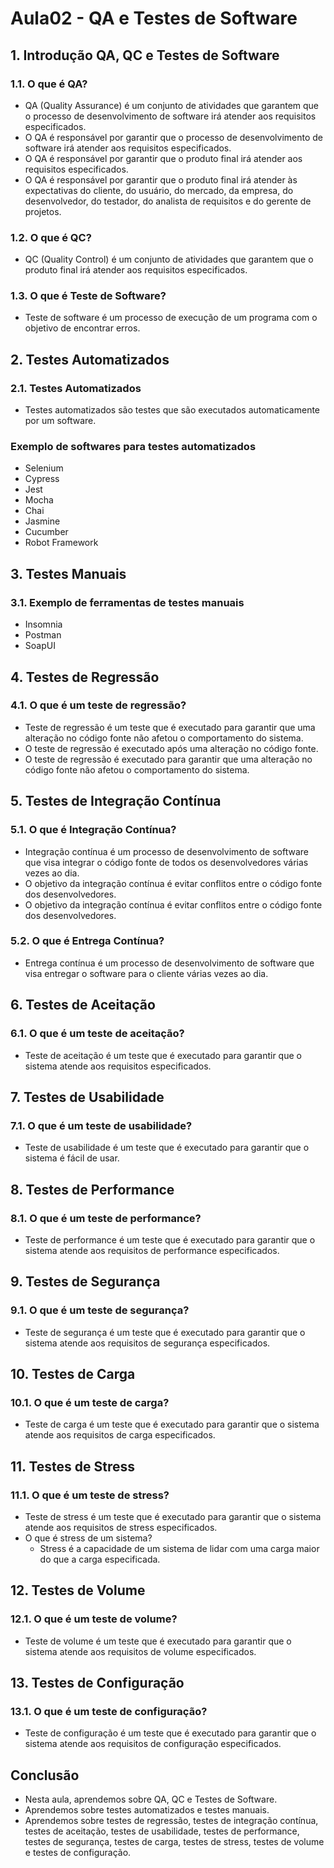 # Aula02 - QA e Testes de Software
## 1. Introdução QA, QC e Testes de Software
### 1.1. O que é QA?
- QA (Quality Assurance) é um conjunto de atividades que garantem que o processo de desenvolvimento de software irá atender aos requisitos especificados.
- O QA é responsável por garantir que o processo de desenvolvimento de software irá atender aos requisitos especificados.
- O QA é responsável por garantir que o produto final irá atender aos requisitos especificados.
- O QA é responsável por garantir que o produto final irá atender às expectativas do cliente, do usuário, do mercado, da empresa, do desenvolvedor, do testador, do analista de requisitos e do gerente de projetos.

### 1.2. O que é QC?
- QC (Quality Control) é um conjunto de atividades que garantem que o produto final irá atender aos requisitos especificados.

### 1.3. O que é Teste de Software?
- Teste de software é um processo de execução de um programa com o objetivo de encontrar erros.

## 2. Testes Automatizados
### 2.1. Testes Automatizados
- Testes automatizados são testes que são executados automaticamente por um software.
### Exemplo de softwares para testes automatizados
- Selenium
- Cypress
- Jest
- Mocha
- Chai
- Jasmine
- Cucumber
- Robot Framework

## 3. Testes Manuais
### 3.1. Exemplo de ferramentas de testes manuais
- Insomnia
- Postman
- SoapUI

## 4. Testes de Regressão
### 4.1. O que é um teste de regressão?
- Teste de regressão é um teste que é executado para garantir que uma alteração no código fonte não afetou o comportamento do sistema.
- O teste de regressão é executado após uma alteração no código fonte.
- O teste de regressão é executado para garantir que uma alteração no código fonte não afetou o comportamento do sistema.

## 5. Testes de Integração Contínua
### 5.1. O que é Integração Contínua?
- Integração contínua é um processo de desenvolvimento de software que visa integrar o código fonte de todos os desenvolvedores várias vezes ao dia.
- O objetivo da integração contínua é evitar conflitos entre o código fonte dos desenvolvedores.
- O objetivo da integração contínua é evitar conflitos entre o código fonte dos desenvolvedores.
### 5.2. O que é Entrega Contínua?
- Entrega contínua é um processo de desenvolvimento de software que visa entregar o software para o cliente várias vezes ao dia.

## 6. Testes de Aceitação
### 6.1. O que é um teste de aceitação?
- Teste de aceitação é um teste que é executado para garantir que o sistema atende aos requisitos especificados.

## 7. Testes de Usabilidade
### 7.1. O que é um teste de usabilidade?
- Teste de usabilidade é um teste que é executado para garantir que o sistema é fácil de usar.

## 8. Testes de Performance
### 8.1. O que é um teste de performance?
- Teste de performance é um teste que é executado para garantir que o sistema atende aos requisitos de performance especificados.

## 9. Testes de Segurança
### 9.1. O que é um teste de segurança?
- Teste de segurança é um teste que é executado para garantir que o sistema atende aos requisitos de segurança especificados.

## 10. Testes de Carga
### 10.1. O que é um teste de carga?
- Teste de carga é um teste que é executado para garantir que o sistema atende aos requisitos de carga especificados.

## 11. Testes de Stress
### 11.1. O que é um teste de stress?
- Teste de stress é um teste que é executado para garantir que o sistema atende aos requisitos de stress especificados.
- O que é stress de um sistema?
    - Stress é a capacidade de um sistema de lidar com uma carga maior do que a carga especificada.

## 12. Testes de Volume
### 12.1. O que é um teste de volume?
- Teste de volume é um teste que é executado para garantir que o sistema atende aos requisitos de volume especificados.

## 13. Testes de Configuração
### 13.1. O que é um teste de configuração?
- Teste de configuração é um teste que é executado para garantir que o sistema atende aos requisitos de configuração especificados.

## Conclusão
- Nesta aula, aprendemos sobre QA, QC e Testes de Software.
- Aprendemos sobre testes automatizados e testes manuais.
- Aprendemos sobre testes de regressão, testes de integração contínua, testes de aceitação, testes de usabilidade, testes de performance, testes de segurança, testes de carga, testes de stress, testes de volume e testes de configuração.
